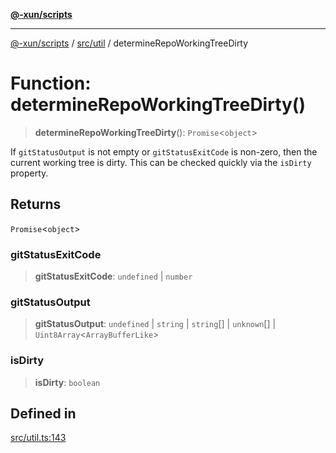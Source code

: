 [**@-xun/scripts**](../../../README.md)

***

[@-xun/scripts](../../../README.md) / [src/util](../README.md) / determineRepoWorkingTreeDirty

# Function: determineRepoWorkingTreeDirty()

> **determineRepoWorkingTreeDirty**(): `Promise`\<`object`\>

If `gitStatusOutput` is not empty or `gitStatusExitCode` is non-zero, then
the current working tree is dirty. This can be checked quickly via the
`isDirty` property.

## Returns

`Promise`\<`object`\>

### gitStatusExitCode

> **gitStatusExitCode**: `undefined` \| `number`

### gitStatusOutput

> **gitStatusOutput**: `undefined` \| `string` \| `string`[] \| `unknown`[] \| `Uint8Array`\<`ArrayBufferLike`\>

### isDirty

> **isDirty**: `boolean`

## Defined in

[src/util.ts:143](https://github.com/Xunnamius/xscripts/blob/2521de366121a50ffeca631b4ec62db9c60657e5/src/util.ts#L143)
